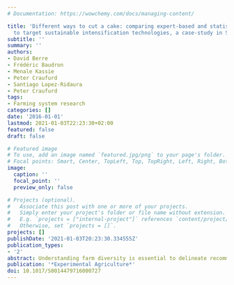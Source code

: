 ```yaml
---
# Documentation: https://wowchemy.com/docs/managing-content/

title: 'Different ways to cut a cake: comparing expert-based and statistical typologies
  to target sustainable intensification technologies, a case-study in Southern Ethiopia'
subtitle: ''
summary: ''
authors:
- David Berre
- Frédéric Baudron
- Menale Kassie
- Peter Craufurd
- Santiago Lopez-Ridaura
- Peter Craufurd
tags:
- Farming system research
categories: []
date: '2016-01-01'
lastmod: 2021-01-03T22:23:30+02:00
featured: false
draft: false

# Featured image
# To use, add an image named `featured.jpg/png` to your page's folder.
# Focal points: Smart, Center, TopLeft, Top, TopRight, Left, Right, BottomLeft, Bottom, BottomRight.
image:
  caption: ''
  focal_point: ''
  preview_only: false

# Projects (optional).
#   Associate this post with one or more of your projects.
#   Simply enter your project's folder or file name without extension.
#   E.g. `projects = ["internal-project"]` references `content/project/deep-learning/index.md`.
#   Otherwise, set `projects = []`.
projects: []
publishDate: '2021-01-03T20:23:30.334555Z'
publication_types:
- '2'
abstract: Understanding farm diversity is essential to delineate recommendation domains for new technologies, but diversity is a subjective concept, and can be described differently depending on the way it is perceived. Historically, new technologies have been targeted primarily based on agro-ecological conditions, largely ignoring socioeconomic conditions. Based on 273 farm households' surveys in Ethiopia, we compare two approaches for the delineation of farm type recommendation domains for crop and livestock technologies; one based on expert knowledge and one based on statistical methods. The expert-based typology used a simple discriminant key for stakeholders in the field to define four farm types based on Tropical Livestock Unit, total cultivated surface and the ratio of these two indicators. This simple key took only a few minutes to make inferences about the potential of adoption of crop and livestock technologies. The PCA-HC analysis included a greater number of variables describing the farm (land use, household size, cattle, fertilizer, off-farm work, hiring labour, production). This analysis emphasized the multi-dimensional potential of such a statistical approach and, in principle, its usefulness to grasp the full complexity of farming systems to identify their needs in crop and livestock technologies. A sub-sampling approach was used to test the impact of data selection on the diversity represented in the statistical approach. Our results show that diversity structure is significantly impacted according to the choice of a sub-sample of 15 of the 20 variables available. This paper shows the complementarity of the two approaches and demonstrates the influence of data selection within large baseline data sets on the total diversity represented in the clusters identified.
publication: '*Experimental Agriculture*'
doi: 10.1017/S0014479716000727
---
```

